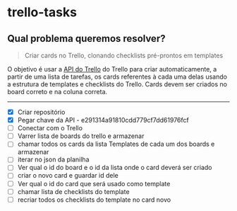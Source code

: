 # trello-tasks

## Qual problema queremos resolver?


 > Criar cards no Trello, clonando checklists pré-prontos em templates

O objetivo é usar a [API do Trello](https://developer.atlassian.com/cloud/trello/guides/rest-api/api-introduction/) do Trello para criar automaticamente, a partir de uma lista de tarefas, os cards referentes à cada uma delas usando a estrutura de templates e checklists do Trello. Cards devem ser criados no board correto e na coluna correta.

-----

- [x] Criar repositório
- [x] Pegar chave da API - e291314a91810cdd779cf7dd61976fcf
- [ ] Conectar com o Trello
- [ ] Varrer lista de boards do trello e armazenar 
- [ ] chamar todos os cards da lista Templates de cada um dos boards e armazenar
- [ ] iterar no json da planilha
- [ ] Ver qual o id do board e o id da lista onde o card deverá ser criado
- [ ] criar o novo card e guardar id dele
- [ ] Ver qual o id do card que será usado como template
- [ ] chamar lista de checklists do template
- [ ] recriar todos os checklists do template no card novo